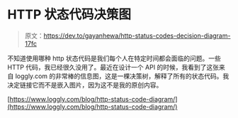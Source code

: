 # HTTP 状态代码决策图

> 原文：<https://dev.to/gayanhewa/http-status-codes-decision-diagram-17fc>

不知道使用哪种 http 状态代码是我们每个人在特定时间都会面临的问题。一些 HTTP 代码，我已经很久没用了。最近在设计一个 API 的时候，我看到了这张来自 loggly.com 的非常棒的信息图，这是一棵决策树，解释了所有的状态代码。我决定链接它而不是嵌入图片，因为这不是我的原创内容。

[https://www.loggly.com/blog/http-status-code-diagram/](https://www.loggly.com/blog/http-status-code-diagram/)